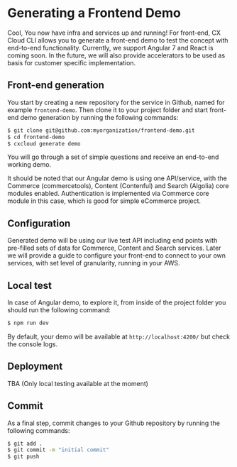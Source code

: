 # Generating a Frontend Demo

Cool, You now have infra and services up and running! For front-end, CX Cloud CLI allows you to generate a front-end demo to test the concept with end-to-end functionality. Currently, we support Angular 7 and React is coming soon. In the future, we will also provide accelerators to be used as basis for customer specific implementation.

## Front-end generation

You start by creating a new repository for the service in Github, named for example `frontend-demo`. Then clone it to your project folder and start front-end demo generation by running the following commands:

```bash
$ git clone git@github.com:myorganization/frontend-demo.git
$ cd frontend-demo
$ cxcloud generate demo
```

You will go through a set of simple questions and receive an end-to-end working demo.

It should be noted that our Angular demo is using one API/service, with the Commerce \(commercetools\), Content \(Contenful\) and Search \(Algolia\) core modules enabled. Authentication is implemented via Commerce core module in this case, which is good for simple eCommerce project.

## Configuration

Generated demo will be using our live test API including end points with pre-filled sets of data for Commerce, Content and Search services. Later we will provide a guide to configure your front-end to connect to your own services, with set level of granularity, running in your AWS.

## Local test

In case of Angular demo, to explore it, from inside of the project folder you should run the following command:

```bash
$ npm run dev
```

By default, your demo will be available at `http://localhost:4200/` but check the console logs.

## Deployment

TBA \(Only local testing available at the moment\)

## Commit

As a final step, commit changes to your Github repository by running the following commands:

```bash
$ git add .
$ git commit -m "initial commit"
$ git push
```


